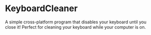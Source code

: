 # KeyboardCleaner
A simple cross-platform program that disables your keyboard until you close it! Perfect for cleaning your keyboard while your computer is on.
